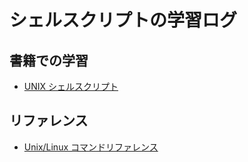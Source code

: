 # シェルスクリプトの学習ログ

## 書籍での学習

- [UNIX シェルスクリプト](book/shbook/)


## リファレンス

- [Unix/Linux コマンドリファレンス](http://www.yotabanana.com/misc/fwunixref_ja.pdf)

